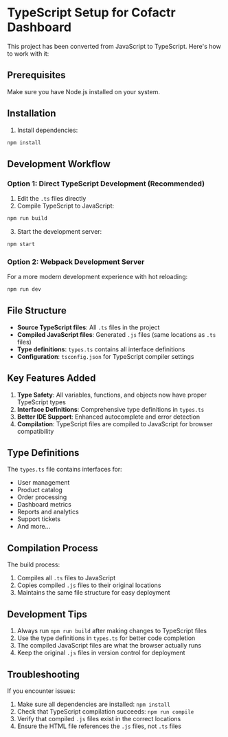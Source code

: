 # TypeScript Setup for Cofactr Dashboard

This project has been converted from JavaScript to TypeScript. Here's how to work with it:

## Prerequisites

Make sure you have Node.js installed on your system.

## Installation

1. Install dependencies:
```bash
npm install
```

## Development Workflow

### Option 1: Direct TypeScript Development (Recommended)

1. Edit the `.ts` files directly
2. Compile TypeScript to JavaScript:
```bash
npm run build
```
3. Start the development server:
```bash
npm start
```

### Option 2: Webpack Development Server

For a more modern development experience with hot reloading:
```bash
npm run dev
```

## File Structure

- **Source TypeScript files**: All `.ts` files in the project
- **Compiled JavaScript files**: Generated `.js` files (same locations as `.ts` files)
- **Type definitions**: `types.ts` contains all interface definitions
- **Configuration**: `tsconfig.json` for TypeScript compiler settings

## Key Features Added

1. **Type Safety**: All variables, functions, and objects now have proper TypeScript types
2. **Interface Definitions**: Comprehensive type definitions in `types.ts`
3. **Better IDE Support**: Enhanced autocomplete and error detection
4. **Compilation**: TypeScript files are compiled to JavaScript for browser compatibility

## Type Definitions

The `types.ts` file contains interfaces for:
- User management
- Product catalog
- Order processing
- Dashboard metrics
- Reports and analytics
- Support tickets
- And more...

## Compilation Process

The build process:
1. Compiles all `.ts` files to JavaScript
2. Copies compiled `.js` files to their original locations
3. Maintains the same file structure for easy deployment

## Development Tips

1. Always run `npm run build` after making changes to TypeScript files
2. Use the type definitions in `types.ts` for better code completion
3. The compiled JavaScript files are what the browser actually runs
4. Keep the original `.js` files in version control for deployment

## Troubleshooting

If you encounter issues:
1. Make sure all dependencies are installed: `npm install`
2. Check that TypeScript compilation succeeds: `npm run compile`
3. Verify that compiled `.js` files exist in the correct locations
4. Ensure the HTML file references the `.js` files, not `.ts` files
